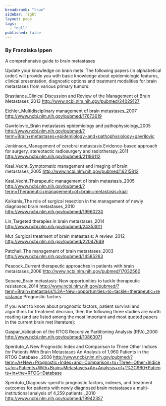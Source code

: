 ```yaml
---
breadcrumb: "true"
sidebar: right
layout: page
tags: 
  - "null"
published: false
---
```


### By Franziska Ippen

A comprehensive guide to brain metastases

Update your knowledge on brain mets: The following papers (in alphabetical order) will provide you with basic knowledge about epidemiologic features, clinical presentation, diagnostic options and treatment modalities for brain metastases from various primary tumors:

Brastianos_Clinical Discussion and Review of the Management of Brain Metastases_2013
http://www.ncbi.nlm.nih.gov/pubmed/24029127

Eichler_Multidisciplinary management of brain metastases_2007
http://www.ncbi.nlm.nih.gov/pubmed/17673619

Gavriolovic_Brain metastases epidemiology and pathophysiology_2005
http://www.ncbi.nlm.nih.gov/pubmed/?term=Brain+metastases+epidemiology+and+pathophysiology+gavrilovic

Jenkinson_Management of cerebral metastasis Evidence-based approach for surgery, stereotactic radiosurgery and radiotherapy_2011
http://www.ncbi.nlm.nih.gov/pubmed/21196112

Kaal_Vecht_Symptomatic management and imaging of brain metastases_2005
http://www.ncbi.nlm.nih.gov/pubmed/16215812

Kaal_Vecht_Therapeutic management of brain metastasis_2005
http://www.ncbi.nlm.nih.gov/pubmed/?term=Therapeutic+management+of+brain+metastasis+kaal

Kalkanis_The role of surgical resection in the management of newly diagnosed brain metastases_2010
http://www.ncbi.nlm.nih.gov/pubmed/19960230

Lin_Targeted therapies in brain metastases_2014
http://www.ncbi.nlm.nih.gov/pubmed/24353011

Mut_Surgical treatment of brain metastasis: A review_2012
http://www.ncbi.nlm.nih.gov/pubmed/22047649

Patchell_The management of brain metastases_2003
http://www.ncbi.nlm.nih.gov/pubmed/14585263

Peacock_Current therapeutic approaches in patients with brain metastases_2006
http://www.ncbi.nlm.nih.gov/pubmed/17032560

Seoane_Brain metastasis: New opportunities to tackle therapeutic resistance_2014
http://www.ncbi.nlm.nih.gov/pubmed/?term=Brain+metastasis%3A+New+opportunities+to+tackle+therapeutic+resistance
Prognostic factors

If you want to know about prognostic factors, patient survival and algorithms for treatment decision, then the following three studies are worth reading (and are listed among the most important and most quoted papers in the current brain met literature):

Gaspar_Validation of the RTOG Recursive Partitioning Analysis (RPA)_2000
http://www.ncbi.nlm.nih.gov/pubmed/10863071

Sperduto_A New Prognostic Index and Comparison to Three Other Indices for Patients With Brain Metastases An Analysis of 1,960 Patients in the RTOG Database _2008
http://www.ncbi.nlm.nih.gov/pubmed/?term=A+New+Prognostic+Index+and+Comparison+to+Three+Other+Indices+for+Patients+With+Brain+Metastases+An+Analysis+of+1%2C960+Patients+in+the+RTOG+Database

Sperduto_Diagnosis-specific prognostic factors, indexes, and treatment outcomes for patients with newly diagnosed brain metastases a multi-institutional analysis of 4,259 patients._2010
http://www.ncbi.nlm.nih.gov/pubmed/19942357




